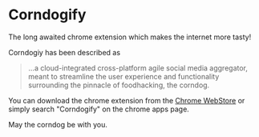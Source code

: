 Corndogify
===
The long awaited chrome extension which makes the internet more tasty!

Corndogiy has been described as
> ...a cloud-integrated cross-platform agile social media aggregator, meant to streamline the user experience and functionality surrounding the pinnacle of foodhacking, the corndog.

You can download the chrome extension from the [Chrome WebStore](https://chrome.google.com/webstore/detail/corndogify/kgggkcnioakmccmnfnkabboeegdljlbm) or simply search "Corndogify" on the chrome apps page.

May the corndog be with you.
